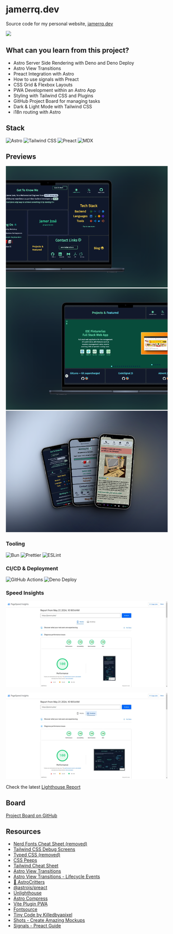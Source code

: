 # jamerrq.dev

Source code for my personal website, [jamerrq.dev](https://jamerrq.dev)

![](https://img.shields.io/badge/Made%20with-Astro-000?style=for-the-badge&logo=astro&logoColor=orange)

## What can you learn from this project?

- Astro Server Side Rendering with Deno and Deno Deploy
- Astro View Transitions
- Preact Integration with Astro
- How to use signals with Preact
- CSS Grid & Flexbox Layouts
- PWA Development within an Astro App
- Styling with Tailwind CSS and Plugins
- GitHub Project Board for managing tasks
- Dark & Light Mode with Tailwind CSS
- i18n routing with Astro

## Stack

![Astro](https://img.shields.io/badge/-Astro-000000?style=flat-square&logo=astro&logoColor=orange)
![Tailwind
CSS](https://img.shields.io/badge/-Tailwind%20CSS-000?style=flat-square&logo=tailwind-css&logoColor=blue)
![Preact](https://img.shields.io/badge/-Preact-000000?style=flat-square&logo=preact&logoColor=white)
![MDX](https://img.shields.io/badge/-MDX-000000?style=flat-square&logo=markdown&logoColor=white)

## Previews

![Desktop](./lib/snaps/preview-4.png)
![Desktop](./lib/snaps/preview-3.png)
![Mobile](./lib/snaps/preview-mobile-3.png)

### Tooling

![Bun](https://img.shields.io/badge/-Bun-000?style=flat-square&logo=bun&logoColor=white)
![Prettier](https://img.shields.io/badge/-Prettier-000?style=flat-square&logo=prettier&logoColor=yellow)
![ESLint](https://img.shields.io/badge/-ESLint-000?style=flat-square&logo=eslint&logoColor=indigo)

### CI/CD & Deployment

![GitHub Actions](https://img.shields.io/badge/-GitHub%20Actions-black?style=flat-square&logo=github-actions&logoColor=white)
![Deno
Deploy](https://img.shields.io/badge/-Deno%20Deploy-000000?style=flat-square&logo=deno&logoColor=white)

### Speed Insights

![Lighthouse Report](public/img/blog/pagespeed-insights.webp)

![Lighthouse Report Desktop](public/img/blog/pagespeed-insights-desktop.webp)

Check the latest [Lighthouse Report](https://pagespeed.web.dev/analysis/https-jamerrq-dev/cfgjgvhswj)

## Board

[Project Board on GitHub](https://github.com/users/jamerrq/projects/1/views/2)

## Resources

- [Nerd Fonts Cheat Sheet (removed)](https://www.nerdfonts.com/cheat-sheet)
- [Tailwind CSS Debug Screens](https://github.com/jorenvanhee/tailwindcss-debug-screens)
- [Typed CSS (removed)](https://typedcss.com/)
- [CSS Peeps](https://css-peeps.com/)
- [Tailwind Cheat Sheet](https://tailwindcomponents.com/cheatsheet/)
- [Astro View Transitions](https://docs.astro.build/en/guides/view-transitions/)
- [Astro View Transitions - Lifecycle Events](https://docs.astro.build/en/guides/view-transitions/#lifecycle-events)
- [🦔 AstroCritters](https://github.com/astro-community/AstroCritters)
- [@astrojs/preact](https://docs.astro.build/en/guides/integrations-guide/preact/)
- [Unlighthouse](https://unlighthouse.dev/)
- [Astro Compress](https://github.com/Playform/AstroCompress#readme)
- [Vite Plugin PWA](https://vite-pwa-org.netlify.app/)
- [Fontsource](https://fontsource.org/)
- [Tiny Code by Killedbyapixel](https://github.com/KilledByAPixel/TinyCode)
- [Shots - Create Amazing Mockups](https://shots.so/)
- [Signals - Preact Guide](https://preactjs.com/guide/v10/signals/)
